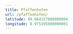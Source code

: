 ```yaml
---
title: Pfaffenhofen
url: /pfaffenhofen/
latitude: 49.064157800000004
longitude: 8.975395800000001
---
```

